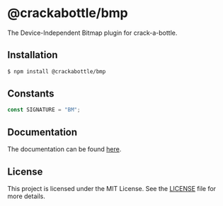 # @crackabottle/bmp
The Device-Independent Bitmap plugin for crack-a-bottle.

## Installation
```bash
$ npm install @crackabottle/bmp
```

## Constants
```ts
const SIGNATURE = "BM";
```

## Documentation
The documentation can be found [here](https://crackabottle.js.org/crack-a-bottle/modules/bmp.html).

## License
This project is licensed under the MIT License. See the [LICENSE](LICENSE) file for more details.
